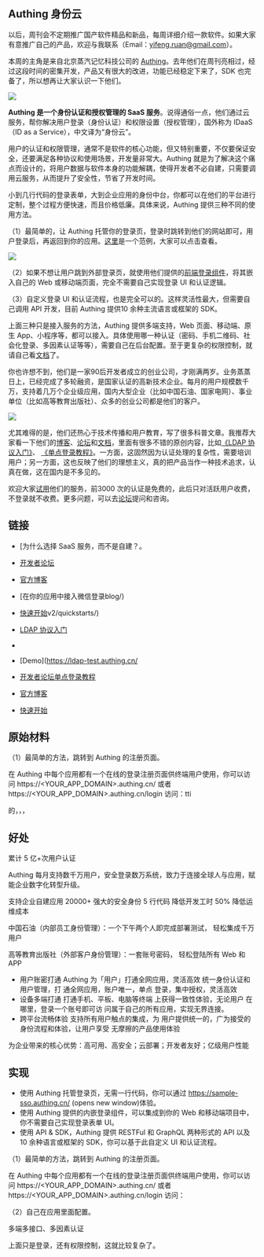 ## Authing 身份云

以后，周刊会不定期推广国产软件精品和新品，每周详细介绍一款软件。如果大家有意推广自己的产品，欢迎与我联系（Email：yifeng.ruan@gmail.com）。

本周的主角是来自北京蒸汽记忆科技公司的 [Authing](https://u.authing.cn/)。去年他们在周刊亮相过，经过这段时间的密集开发，产品又有很大的改进，功能已经稳定下来了，SDK 也完备了，所以想再让大家认识一下他们。

![](https://www.wangbase.com/blogimg/asset/202010/bg2020101004.png)

**Authing 是一个身份认证和授权管理的 SaaS 服务**。说得通俗一点，他们通过云服务，帮你解决用户登录（身份认证）和权限设置（授权管理），国外称为 IDaaS（ID as a Service），中文译为“身份云”。

用户的认证和权限管理，通常不是软件的核心功能，但又特别重要，不仅要保证安全，还要满足各种协议和使用场景，开发量非常大。Authing 就是为了解决这个痛点而设计的，将用户数据与软件本身的功能解耦，使得开发者不必自建，只需要调用云服务，从而提升了安全性，节省了开发时间。

小到几行代码的登录表单，大到企业应用的身份中台，你都可以在他们的平台进行定制，整个过程方便快速，而且价格低廉。具体来说，Authing 提供三种不同的使用方法。

（1）最简单的，让 Authing 托管你的登录页，登录时跳转到他们的网站即可，用户登录后，再返回到你的应用。[这里](https://sample-sso.authing.cn/)是一个范例，大家可以点击查看。

![](https://cdn.beekka.com/blogimg/asset/202105/bg2021051906.jpg)

（2）如果不想让用户跳到外部登录页，就使用他们提供的[前端登录组件](https://docs.authing.cn/v2/quickstarts/spa/react.html)，将其嵌入自己的 Web 或移动端页面，完全不需要自己实现登录 UI 和认证逻辑。

（3）自定义登录 UI 和认证流程，也是完全可以的。这样灵活性最大，但需要自己调用 API 开发，目前 Authing 提供10 余种主流语言或框架的 SDK。

上面三种只是接入服务的方法，Authing 提供多端支持，Web 页面、移动端、原生 App、小程序等，都可以接入。具体使用哪一种认证（密码、手机二维码、社会化登录、多因素认证等等），需要自己在后台配置。至于更复杂的权限控制，就请自己看[文档](https://docs.authing.cn/v2/guides/access-control/)了。

你也许想不到，他们是一家90后开发者成立的创业公司，才刚满两岁。业务蒸蒸日上，已经完成了多轮融资，是国家认证的高新技术企业。每⽉的用户规模数千万，支持着几万个企业级应用，国内大型企业（比如中国石油、国家电网）、事业单位（比如高等教育出版社）、众多的创业公司都是他们的客户。

![](https://cdn.beekka.com/blogimg/asset/202105/bg2021051907.jpg)

尤其难得的是，他们还热心于技术传播和用户教育，写了很多科普文章。我推荐大家看一下他们的[博客](https://blog.authing.cn/blog/)、[论坛](https://.authing.cn/)和[文档](https://docs.authing.cn/v2/concepts/)，里面有很多不错的原创内容，比如[《LDAP 协议入门》](https://.authing.cn/t/topic/98)、 [《单点登录教程》](https://forum.authing.cn/t/topic/112)。一方面，这固然因为认证处理的复杂性，需要培训用户；另一方面，这也反映了他们的理想主义，真的把产品当作一种技术追求，认真在做，这在国内是不多见的。

欢迎大家[试用](https://docs.authing.cn/quickstart/create-authing-account.html)他们的服务，前3000 次的认证是免费的，此后只对活跃用户收费，不登录就不收费。更多问题，可以去[论坛](https://forum.authing.cn/)提问和咨询。

## 链接

- [为什么选择 SaaS 服务，而不是自建？。

- [开发者论坛](https://forum.authing.cn/)
- [官方博客](https://forumblog.authing.cn/t/topic/88)
- [在你的应用中接入微信登录blog/)

- [快速开始](https://forumdocs.authing.cn/t/topic/162)v2/quickstarts/)





- [LDAP 协议入门](https://forum.authing.cn/t/topic/98)
- [](https://forum.authing.cn/t/topic/112)
- [Demo](https://ldap-test.authing.cn/
- [开发者论坛单点登录教程](https://forum.authing.cn/)
- [官方博客](https://blog.authing.cn/blog/)
- [快速开始](https://docs.authing.cn/v2/quickstarts/)

## 原始材料

（1）最简单的方法，跳转到 Authing 的注册页面。

在 Authing 中每个应用都有一个在线的登录注册页面供终端用户使用，你可以访问 https://<YOUR_APP_DOMAIN>.authing.cn/ 或者 https://<YOUR_APP_DOMAIN>.authing.cn/login 访问：tti

的，，，

## 好处

累计 5 亿+次⽤户认证

Authing 每⽉⽀持数千万⽤户，安全登录数万系统，致⼒于连接全球⼈与应⽤，赋能企业数字化转型升级。

⽀持企业⾃建应⽤
20000+
强⼤的安全身份
5 ⾏代码
降低开发⼯时
50%
降低运维成本


中国石油（内部员工身份管理）：⼀个下午两个⼈即完成部署测试，
轻松集成千万⽤户

高等教育出版社（外部客户身份管理）：⼀套账号密码，
轻松登陆所有 Web 和 APP

- ⽤户账密打通
Authing 为「⽤户」打通全⽹应⽤，灵活⾼效
统⼀身份认证和⽤户管理，打
通全⽹应⽤，账户唯⼀，单点
登录，集中授权，灵活⾼效
- 设备多端打通
打通⼿机、平板、电脑等终端
上获得⼀致性体验，⽆论⽤户
在哪⾥，登录⼀个账号即可访
问属于⾃⼰的所有应⽤，实现⽆界连接。
- 跨平台流畅体验
⽀持所有⽤户触点的集成，为
⽤户提供统⼀的，⼴为接受的
身份流程和体验，让⽤户享受
⽆摩擦的产品使⽤体验

为企业带来的核心优势：高可用、高安全；云部署；开发者友好；亿级用户性能

## 实现

- 使用 Authing 托管登录页，无需一行代码，你可以通过 https://sample-sso.authing.cn/ (opens new window)体验。
- 使用 Authing 提供的内嵌登录组件，可以集成到你的 Web 和移动端项目中，你不需要自己实现登录表单 UI。
- 使用 API & SDK，Authing 提供 RESTFul 和 GraphQL 两种形式的 API 以及 10 余种语言或框架的 SDK，你可以基于此自定义 UI 和认证流程。

（1）最简单的方法，跳转到 Authing 的注册页面。

在 Authing 中每个应用都有一个在线的登录注册页面供终端用户使用，你可以访问 https://<YOUR_APP_DOMAIN>.authing.cn/ 或者 https://<YOUR_APP_DOMAIN>.authing.cn/login 访问：

（2）自己在应用里面配置。

多端多接口、多因素认证

上面只是登录，还有权限控制，这就比较复杂了。
